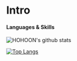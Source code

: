 # Intro

#### Languages & Skills

![HOHOON's github stats](https://github-readme-stats.vercel.app/api?username=Chahohoon&show_icons=true)

[![Top Langs](https://github-readme-stats.vercel.app/api/top-langs/?username=hwanine&layout=compact&exclude_repo=TestBlog,Coffee-ShopMall,Chahohoon.github.io&langs_count=10&hide=ruby,makefile)](https://github.com/anuraghazra/github-readme-stats)
